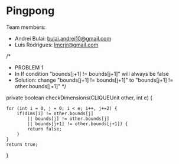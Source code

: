 # Pingpong

Team members:

  - Andrei Bulai: bulai.andrei10@gmail.com
  - Luis Rodrigues: lmcrjr@gmail.com


/*

 * PROBLEM 1
 * In If condition "bounds[j+1] != bounds[j+1]" will always be false
 * Solution:
 	 change "bounds[j+1] != bounds[j+1]" to "bounds[j+1] != other.bounds[j+1]"
*/
 
private boolean checkDimensions(CLIQUEUnit other, int e) {
	
	for (int i = 0, j = 0; i < e; i++, j+=2) {
		if(dims[i] != other.bounds[j]
			|| bounds[j] != other.bounds[j]
			|| bounds[j+1] != other.bounds[j+1]) {
			return false;
		}
	}
	return true;
}
